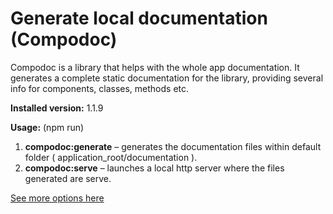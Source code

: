 # Generate local documentation (Compodoc) 

Compodoc is a library that helps with the whole app documentation. It generates a complete static documentation for the library, providing several info for components, classes, methods etc.  

**Installed version:** 1.1.9 

**Usage:** (npm run) 

1. **compodoc:generate** – generates the documentation files within default folder ( application_root/documentation ). 
2. **compodoc:serve** – launches a local http server where the files generated are serve. 

[See more options here](https://compodoc.app/guides/usage.html)